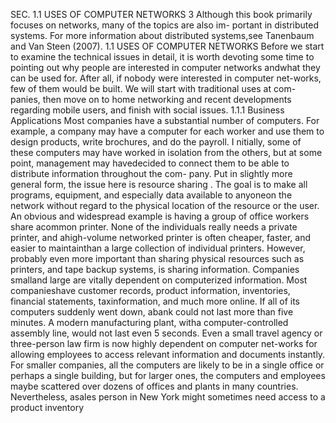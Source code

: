 SEC. 1.1 USES OF COMPUTER NETWORKS 3
Although this book primarily focuses on networks, many of the topics are also im-
portant in distributed systems. For more information about distributed systems,see Tanenbaum and Van Steen (2007).
1.1 USES OF COMPUTER NETWORKS
Before we start to examine the technical issues in detail, it is worth devoting
some time to pointing out why people are interested in computer networks andwhat they can be used for. After all, if nobody were interested in computer net-works, few of them would be built. We will start with traditional uses at com-
panies, then move on to home networking and recent developments regarding
mobile users, and finish with social issues.
1.1.1 Business Applications
Most companies have a substantial number of computers. For example, a
company may have a computer for each worker and use them to design products,
write brochures, and do the payroll. I nitially, some of these computers may have
worked in isolation from the others, but at some point, management may havedecided to connect them to be able to distribute information throughout the com-
pany.
Put in slightly more general form, the issue here is resource sharing . The
goal is to make all programs, equipment, and especially data available to anyoneon the network without regard to the physical location of the resource or the user.
An obvious and widespread example is having a group of office workers share acommon printer. None of the individuals really needs a private printer, and ahigh-volume networked printer is often cheaper, faster, and easier to maintainthan a large collection of individual printers.
However, probably even more important than sharing physical resources such
as printers, and tape backup systems, is sharing information. Companies smalland large are vitally dependent on computerized information. Most companieshave customer records, product information, inventories, financial statements, taxinformation, and much more online. If all of its computers suddenly went down, abank could not last more than five minutes. A modern manufacturing plant, witha computer-controlled assembly line, would not last even 5 seconds. Even a small
travel agency or three-person law firm is now highly dependent on computer net-works for allowing employees to access relevant information and documents
instantly.
For smaller companies, all the computers are likely to be in a single office or
perhaps a single building, but for larger ones, the computers and employees maybe scattered over dozens of offices and plants in many countries. Nevertheless, asales person in New York might sometimes need access to a product inventory